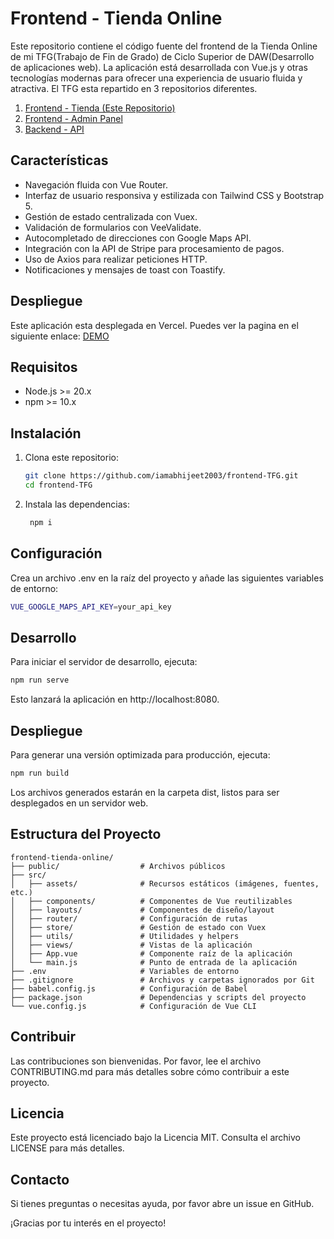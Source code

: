 # Frontend - Tienda Online

Este repositorio contiene el código fuente del frontend de la Tienda Online de mi TFG(Trabajo de Fin de Grado) de Ciclo Superior de DAW(Desarrollo de aplicaciones web). La aplicación está desarrollada con Vue.js y otras tecnologías modernas para ofrecer una experiencia de usuario fluida y atractiva.
El TFG esta repartido en 3 repositorios diferentes.
1. [Frontend - Tienda (Este Repositorio)](https://github.com/iamabhijeet2003/frontend-TFG.git)
2. [Frontend - Admin Panel](https://github.com/iamabhijeet2003/admin-TFG.git)
3. [Backend - API](https://github.com/iamabhijeet2003/backend-TFG.git)

## Características

- Navegación fluida con Vue Router.
- Interfaz de usuario responsiva y estilizada con Tailwind CSS y Bootstrap 5.
- Gestión de estado centralizada con Vuex.
- Validación de formularios con VeeValidate.
- Autocompletado de direcciones con Google Maps API.
- Integración con la API de Stripe para procesamiento de pagos.
- Uso de Axios para realizar peticiones HTTP.
- Notificaciones y mensajes de toast con Toastify.

## Despliegue
Este aplicación esta desplegada en Vercel. Puedes ver la pagina en el siguiente enlace:
[DEMO](https://proyecto-final-abhi.vercel.app)

## Requisitos

- Node.js >= 20.x
- npm >= 10.x

## Instalación

1. Clona este repositorio:
   ```bash
   git clone https://github.com/iamabhijeet2003/frontend-TFG.git
   cd frontend-TFG
   ```
2. Instala las dependencias:
   ```bash
    npm i
   ```
## Configuración
Crea un archivo .env en la raíz del proyecto y añade las siguientes variables de entorno:
  ```bash
  VUE_GOOGLE_MAPS_API_KEY=your_api_key
  ```
## Desarrollo
Para iniciar el servidor de desarrollo, ejecuta:
```bash
npm run serve
```
Esto lanzará la aplicación en http://localhost:8080.

## Despliegue
Para generar una versión optimizada para producción, ejecuta:
```bash
npm run build
```
Los archivos generados estarán en la carpeta dist, listos para ser desplegados en un servidor web.

## Estructura del Proyecto
```
frontend-tienda-online/
├── public/                  # Archivos públicos
├── src/
│   ├── assets/              # Recursos estáticos (imágenes, fuentes, etc.)
│   ├── components/          # Componentes de Vue reutilizables
│   ├── layouts/             # Componentes de diseño/layout
│   ├── router/              # Configuración de rutas
│   ├── store/               # Gestión de estado con Vuex
│   ├── utils/               # Utilidades y helpers
│   ├── views/               # Vistas de la aplicación
│   ├── App.vue              # Componente raíz de la aplicación
│   └── main.js              # Punto de entrada de la aplicación
├── .env                     # Variables de entorno
├── .gitignore               # Archivos y carpetas ignorados por Git
├── babel.config.js          # Configuración de Babel
├── package.json             # Dependencias y scripts del proyecto
└── vue.config.js            # Configuración de Vue CLI
```

## Contribuir
Las contribuciones son bienvenidas. Por favor, lee el archivo CONTRIBUTING.md para más detalles sobre cómo contribuir a este proyecto.

## Licencia
Este proyecto está licenciado bajo la Licencia MIT. Consulta el archivo LICENSE para más detalles.

## Contacto
Si tienes preguntas o necesitas ayuda, por favor abre un issue en GitHub.

¡Gracias por tu interés en el proyecto!
